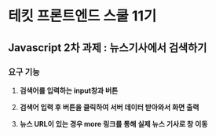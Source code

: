 # 테킷 프론트엔드 스쿨 11기

## Javascript 2차 과제 : 뉴스기사에서 검색하기

### 요구 기능

1. **검색어를 입력하는 input창과 버튼**

2. **검색어 입력 후 버튼을 클릭하여 서버 데이터 받아와서 화면 출력**

3. **뉴스 URL이 있는 경우 more 링크를 통해 실제 뉴스 기사로 창 이동**

